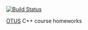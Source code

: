 [![Build Status](https://travis-ci.org/chupacabra007/otus-cpp.svg?branch=master)](https://travis-ci.org/chupacabra007/otus-cpp)

[OTUS](http://otus.ru) C++ course homeworks
